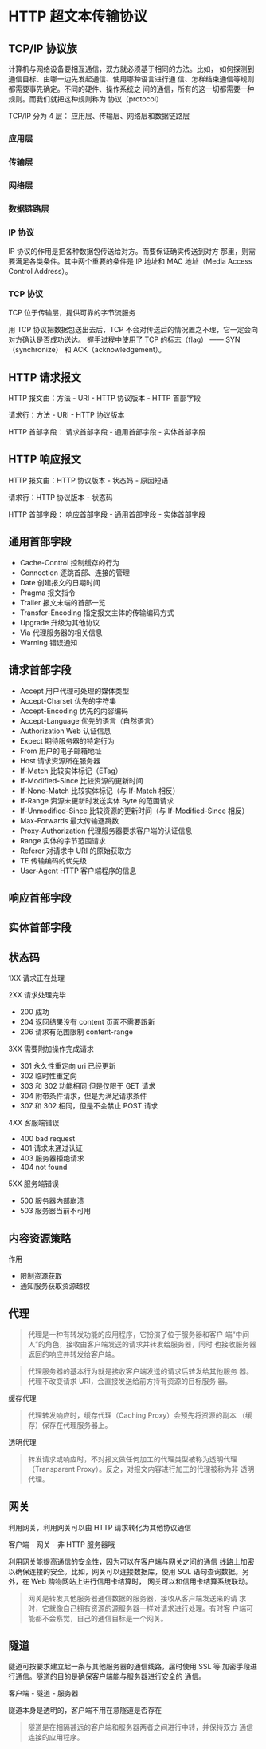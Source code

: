 # HTTP 超文本传输协议

## TCP/IP 协议族

计算机与网络设备要相互通信，双方就必须基于相同的方法。比如，
如何探测到通信目标、由哪一边先发起通信、使用哪种语言进行通
信、怎样结束通信等规则都需要事先确定。不同的硬件、操作系统之
间的通信，所有的这一切都需要一种规则。而我们就把这种规则称为
协议（protocol）

TCP/IP 分为 4 层： 应用层、传输层、网络层和数据链路层

### 应用层

### 传输层

### 网络层

### 数据链路层

### IP 协议

IP 协议的作用是把各种数据包传送给对方。而要保证确实传送到对方
那里，则需要满足各类条件。其中两个重要的条件是 IP 地址和 MAC
地址（Media Access Control Address）。

### TCP 协议

TCP 位于传输层，提供可靠的字节流服务

用 TCP 协议把数据包送出去后，TCP
不会对传送后的情况置之不理，它一定会向对方确认是否成功送达。
握手过程中使用了 TCP 的标志（flag） —— SYN（synchronize） 和
ACK（acknowledgement）。

## HTTP 请求报文

HTTP 报文由：方法 - URI - HTTP 协议版本 - HTTP 首部字段

请求行：方法 - URI - HTTP 协议版本

HTTP 首部字段： 请求首部字段 - 通用首部字段 - 实体首部字段

## HTTP 响应报文

HTTP 报文由：HTTP 协议版本 - 状态妈 - 原因短语

请求行：HTTP 协议版本 - 状态码

HTTP 首部字段： 响应首部字段 - 通用首部字段 - 实体首部字段

## 通用首部字段

- Cache-Control 控制缓存的行为
- Connection 逐跳首部、连接的管理
- Date 创建报文的日期时间
- Pragma 报文指令
- Trailer 报文末端的首部一览
- Transfer-Encoding 指定报文主体的传输编码方式
- Upgrade 升级为其他协议
- Via 代理服务器的相关信息
- Warning 错误通知

## 请求首部字段

- Accept 用户代理可处理的媒体类型
- Accept-Charset 优先的字符集
- Accept-Encoding 优先的内容编码
- Accept-Language 优先的语言（自然语言）
- Authorization Web 认证信息
- Expect 期待服务器的特定行为
- From 用户的电子邮箱地址
- Host 请求资源所在服务器
- If-Match 比较实体标记（ETag）
- If-Modified-Since 比较资源的更新时间
- If-None-Match 比较实体标记（与 If-Match 相反）
- If-Range 资源未更新时发送实体 Byte 的范围请求
- If-Unmodified-Since 比较资源的更新时间（与 If-Modified-Since 相反）
- Max-Forwards 最大传输逐跳数
- Proxy-Authorization 代理服务器要求客户端的认证信息
- Range 实体的字节范围请求
- Referer 对请求中 URI 的原始获取方
- TE 传输编码的优先级
- User-Agent HTTP 客户端程序的信息

## 响应首部字段

## 实体首部字段

## 状态码

1XX 请求正在处理

2XX 请求处理完毕

- 200 成功
- 204 返回结果没有 content 页面不需要跟新
- 206 请求有范围限制 content-range

3XX 需要附加操作完成请求

- 301 永久性重定向 uri 已经更新
- 302 临时性重定向
- 303 和 302 功能相同 但是仅限于 GET 请求
- 304 附带条件请求，但是为满足请求条件
- 307 和 302 相同，但是不会禁止 POST 请求

4XX 客服端错误

- 400 bad request
- 401 请求未通过认证
- 403 服务器拒绝请求
- 404 not found

5XX 服务端错误

- 500 服务器内部崩溃
- 503 服务器当前不可用

## 内容资源策略

作用

- 限制资源获取
- 通知服务获取资源越权

## 代理

> 代理是一种有转发功能的应用程序，它扮演了位于服务器和客户
> 端“中间人”的角色，接收由客户端发送的请求并转发给服务器，同时
> 也接收服务器返回的响应并转发给客户端。

> 代理服务器的基本行为就是接收客户端发送的请求后转发给其他服务
> 器。代理不改变请求 URI，会直接发送给前方持有资源的目标服务
> 器。

缓存代理

> 代理转发响应时，缓存代理（Caching Proxy）会预先将资源的副本
> （缓存）保存在代理服务器上。

透明代理

> 转发请求或响应时，不对报文做任何加工的代理类型被称为透明代理
> （Transparent Proxy）。反之，对报文内容进行加工的代理被称为非
> 透明代理。

## 网关

利用网关，利用网关可以由 HTTP 请求转化为其他协议通信

客户端 - 网关 - 非 HTTP 服务器哦

利用网关能提高通信的安全性，因为可以在客户端与网关之间的通信
线路上加密以确保连接的安全。比如，网关可以连接数据库，使用
SQL 语句查询数据。另外，在 Web 购物网站上进行信用卡结算时，
网关可以和信用卡结算系统联动。

> 网关是转发其他服务器通信数据的服务器，接收从客户端发送来的请
> 求时，它就像自己拥有资源的源服务器一样对请求进行处理。有时客
> 户端可能都不会察觉，自己的通信目标是一个网关。

## 隧道

隧道可按要求建立起一条与其他服务器的通信线路，届时使用 SSL 等
加密手段进行通信。隧道的目的是确保客户端能与服务器进行安全的
通信。

客户端 - 隧道 - 服务器

隧道本身是透明的，客户端不用在意隧道是否存在

> 隧道是在相隔甚远的客户端和服务器两者之间进行中转，并保持双方
> 通信连接的应用程序。
